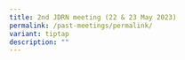 ```yaml
---
title: 2nd JDRN meeting (22 & 23 May 2023)
permalink: /past-meetings/permalink/
variant: tiptap
description: ""
---
```

<p></p>